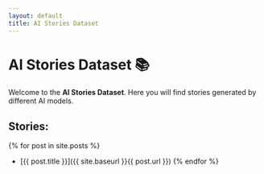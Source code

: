 ```yaml
---
layout: default
title: AI Stories Dataset
---
```


# AI Stories Dataset 📚

Welcome to the **AI Stories Dataset**. Here you will find stories generated by different AI models.

## Stories:

{% for post in site.posts %}
- [{{ post.title }}]({{ site.baseurl }}{{ post.url }})
{% endfor %}
